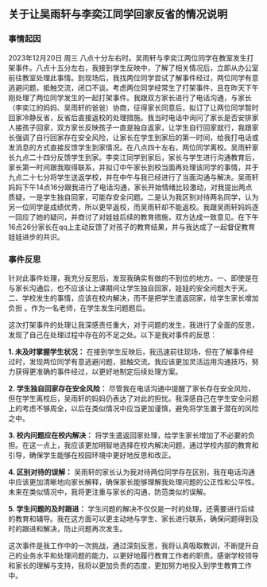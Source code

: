 ## 关于让吴雨轩与李奕江同学回家反省的情况说明



### 事情起因

2023年12月20日 周三 八点十分左右时。吴雨轩与李奕江两位同学在教室发生打架事件。八点十五分左右，我接到学生反映中，了解了相关情况后，立即从办公室前往教室处理此事情。到现场后，我找两位同学尝试了解事件经过，两位同学有意逃避问题，抵触交流，闭口不谈。考虑两位同学经常生了打架事件，且在昨天下午刚处理了两位同学发生的一起打架事件。我跟双方家长进行了电话沟通，与家长（李奕江的妈妈、吴雨轩的爸爸）协商，征得家长同意后，拟订了让两位同学暂时回家冷静反省，反省后直接返校的处理措施。我当时电话中询问了家长是否安排家人接孩子回家，双方家长反映孩子一直是独自返家，让学生自行回家就行，我跟家长强调了自行回家存在安全风险，让家长在学生到家后的第一时间，给我打电话或发消息的方式直接反馈学生到家情况。在八点四十左右，两位同学离校。吴雨轩家长九点二十四分反馈学生到家。李奕江同学到家后，家长与学生进行沟通教育后，家长第一时间跟我取得联系，并拟订中午家长到校当面再处理该同学的事情，并于九点二十七分将学生送返学校，并在中午与我已经进行了当面沟通与解决。吴雨轩妈妈下午14点16分跟我进行了电话沟通，家长开始情绪比较激动，对我提出两点质疑，一是学生独自回家，可能存安全问题。二是认为我区别对待两名同学，认为另一位同学是成绩优秀，所以更早返校，而吴雨轩却不能返校。我跟吴雨轩妈妈逐一回应了她的疑问，并商讨了对娃娃后续的教育措施，双方达成一致意见。在下午16点26分家长在qq上主动反馈了对孩子的教育结果，并与我达成了一起督促教育娃娃进步的共识。

### 事件反思

针对此事件处理，我充分反思后，发现我确实有做的不到位的地方。一、即使是在与家长沟通后，也不应该让上课期间让学生独自回家，娃娃的安全问题大于天。二、学校发生的事情，应该在校内解决，而不是把学生遣返回家，给学生家长增加负担 。作为一名老师，在学生发生问题题后。

这次打架事件的处理让我深感责任重大，对于问题的发生，我进行了全面的反思，发现了自己在处理过程中存在的不足之处。以下是我对事件的反思：

**1. 未及时掌握学生状况：** 在接到学生反映后，我迅速前往现场，但在了解事件经过时，发现两位同学有意逃避问题，抵触交流。我应该更加灵活运用沟通技巧，努力获得更准确的事件经过，以更好地制定后续处理方案。

**2. 学生独自回家存在安全风险：** 尽管我在电话沟通中提醒了家长存在安全风险，但在学生离校后，吴雨轩的妈妈仍表达了对此的担忧。我深感自己在学生安全问题上的考虑不够周全，以后在类似情况中应当更加谨慎，避免将学生置于潜在的风险之中。

**3. 校内问题应在校内解决：** 将学生遣返回家处理，给学生家长增加了不必要的负担。在这一点上，我应该更加明智地选择在校内解决问题，通过学校内部的教育和引导，确保学生能够在校园环境中更好地反思和改正。

**4. 区别对待的误解：** 吴雨轩的家长认为我对待两位同学存在区别，我在电话沟通中应该更加清晰地向家长解释，确保家长能够理解我处理问题的公正性和公平性。未来在类似情况中，我将更注重与家长的沟通，防范类似的误解。

**5. 学生问题的及时跟进：** 学生问题的解决不仅仅是一时的处理，还需要进行后续的教育和辅导。我在这方面可以更主动地与学生、家长进行联系，确保问题得到及时的跟进和解决，防止问题再次发生。

这次事件是我工作中的一次挑战，通过深刻反思，我将认真吸取教训，不断提升自己的业务水平和处理问题的能力，以更好地履行教育工作者的职责。感谢学校领导和家长的理解与支持，我将以更加负责的态度，更加努力地投入到学生教育工作中。






